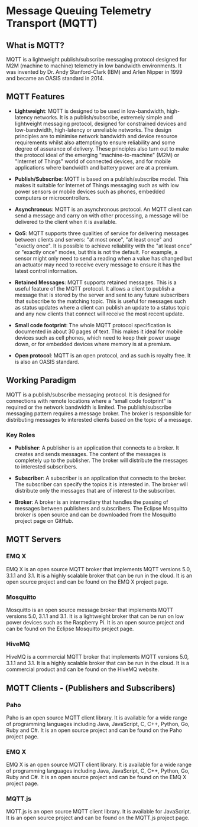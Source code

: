 # Message Queuing Telemetry Transport (MQTT)

## What is MQTT?

MQTT is a lightweight publish/subscribe messaging protocol designed for M2M (machine to machine) telemetry in low bandwidth environments. It was invented by Dr. Andy Stanford-Clark (IBM) and Arlen Nipper in 1999 and became an OASIS standard in 2014.

## MQTT Features

- **Lightweight**: MQTT is designed to be used in low-bandwidth, high-latency networks. It is a publish/subscribe, extremely simple and lightweight messaging protocol, designed for constrained devices and low-bandwidth, high-latency or unreliable networks. The design principles are to minimise network bandwidth and device resource requirements whilst also attempting to ensure reliability and some degree of assurance of delivery. These principles also turn out to make the protocol ideal of the emerging "machine-to-machine" (M2M) or "Internet of Things" world of connected devices, and for mobile applications where bandwidth and battery power are at a premium.

- **Publish/Subscribe**: MQTT is based on a publish/subscribe model. This makes it suitable for Internet of Things messaging such as with low power sensors or mobile devices such as phones, embedded computers or microcontrollers.

- **Asynchronous**: MQTT is an asynchronous protocol. An MQTT client can send a message and carry on with other processing, a message will be delivered to the client when it is available.

- **QoS**: MQTT supports three qualities of service for delivering messages between clients and servers: "at most once", "at least once" and "exactly once". It is possible to achieve reliability with the "at least once" or "exactly once" modes, but this is not the default. For example, a sensor might only need to send a reading when a value has changed but an actuator may need to receive every message to ensure it has the latest control information.

- **Retained Messages**: MQTT supports retained messages. This is a useful feature of the MQTT protocol. It allows a client to publish a message that is stored by the server and sent to any future subscribers that subscribe to the matching topic. This is useful for messages such as status updates where a client can publish an update to a status topic and any new clients that connect will receive the most recent update.

- **Small code footprint**: The whole MQTT protocol specification is documented in about 30 pages of text. This makes it ideal for mobile devices such as cell phones, which need to keep their power usage down, or for embedded devices where memory is at a premium.

- **Open protocol**: MQTT is an open protocol, and as such is royalty free. It is also an OASIS standard.

## Working Paradigm

MQTT is a publish/subscribe messaging protocol. It is designed for connections with remote locations where a "small code footprint" is required or the network bandwidth is limited. The publish/subscribe messaging pattern requires a message broker. The broker is responsible for distributing messages to interested clients based on the topic of a message.

### Key Roles

- **Publisher**: A publisher is an application that connects to a broker. It creates and sends messages. The content of the messages is completely up to the publisher. The broker will distribute the messages to interested subscribers.

- **Subscriber**: A subscriber is an application that connects to the broker. The subscriber can specify the topics it is interested in. The broker will distribute only the messages that are of interest to the subscriber.

- **Broker**: A broker is an intermediary that handles the passing of messages between publishers and subscribers. The Eclipse Mosquitto broker is open source and can be downloaded from the Mosquitto project page on GitHub.

## MQTT Servers

### EMQ X

EMQ X is an open source MQTT broker that implements MQTT versions 5.0, 3.1.1 and 3.1. It is a highly scalable broker that can be run in the cloud. It is an open source project and can be found on the EMQ X project page.

### Mosquitto

Mosquitto is an open source message broker that implements MQTT versions 5.0, 3.1.1 and 3.1. It is a lightweight broker that can be run on low power devices such as the Raspberry Pi. It is an open source project and can be found on the Eclipse Mosquitto project page.

### HiveMQ

HiveMQ is a commercial MQTT broker that implements MQTT versions 5.0, 3.1.1 and 3.1. It is a highly scalable broker that can be run in the cloud. It is a commercial product and can be found on the HiveMQ website.

## MQTT Clients - (Publishers and Subscribers)

### Paho

Paho is an open source MQTT client library. It is available for a wide range of programming languages including Java, JavaScript, C, C++, Python, Go, Ruby and C#. It is an open source project and can be found on the Paho project page.

### EMQ X

EMQ X is an open source MQTT client library. It is available for a wide range of programming languages including Java, JavaScript, C, C++, Python, Go, Ruby and C#. It is an open source project and can be found on the EMQ X project page.

### MQTT.js

MQTT.js is an open source MQTT client library. It is available for JavaScript. It is an open source project and can be found on the MQTT.js project page.





